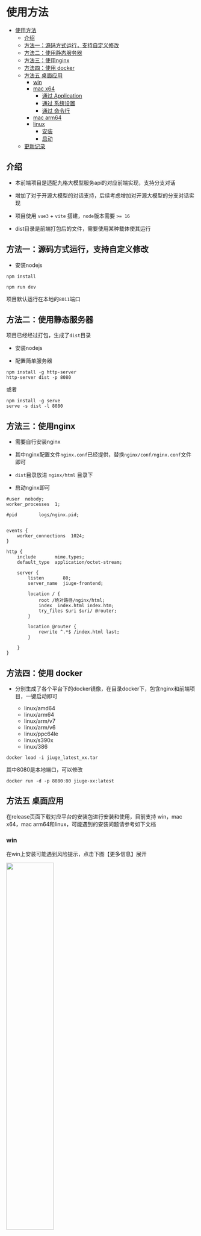 # 使用方法

<!--TOC-->
- [使用方法](#使用方法)
  - [介绍](#介绍)
  - [方法一：源码方式运行，支持自定义修改](#方法一源码方式运行支持自定义修改)
  - [方法二：使用静态服务器](#方法二使用静态服务器)
  - [方法三：使用nginx](#方法三使用nginx)
  - [方法四：使用 docker](#方法四使用-docker)
  - [方法五 桌面应用](#方法五-桌面应用)
    - [win](#win)
    - [mac x64](#mac-x64)
      - [通过 Application](#通过-application)
      - [通过 系统设置](#通过-系统设置)
      - [通过 命令行](#通过-命令行)
    - [mac arm64](#mac-arm64)
    - [linux](#linux)
      - [安装](#安装)
      - [启动](#启动)
  - [更新记录](#更新记录)

## 介绍

+ 本前端项目是适配九格大模型服务api的对应前端实现，支持分支对话
  
+ 增加了对于开源大模型的对话支持，后续考虑增加对开源大模型的分支对话实现

+ 项目使用 `vue3` + `vite` 搭建，`node`版本需要 `>= 16`

+ dist目录是前端打包后的文件，需要使用某种载体使其运行

## 方法一：源码方式运行，支持自定义修改

+ 安装nodejs

```
npm install
```

```
npm run dev
```

项目默认运行在本地的`8011`端口


## 方法二：使用静态服务器

项目已经经过打包，生成了`dist`目录

+ 安装nodejs

+ 配置简单服务器

```
npm install -g http-server
http-server dist -p 8080
```
或者
```
npm install -g serve
serve -s dist -l 8080
```

## 方法三：使用nginx

+ 需要自行安装nginx

+ 其中nginx配置文件`nginx.conf`已经提供，替换`nginx/conf/nginx.conf`文件即可

+ `dist`目录放进 `nginx/html` 目录下
  
+ 启动nginx即可


```
#user  nobody;
worker_processes  1;

#pid        logs/nginx.pid;


events {
    worker_connections  1024;
}

http {
    include       mime.types;
    default_type  application/octet-stream;

    server {
        listen       80;
        server_name  jiuge-frontend;

        location / {
            root /绝对路径/nginx/html;
            index  index.html index.htm;
            try_files $uri $uri/ @router;
        }
        
        location @router {
            rewrite ^.*$ /index.html last;
        }

    }
}
```

## 方法四：使用 docker

+ 分别生成了各个平台下的docker镜像，在目录docker下，包含nginx和前端项目，一键启动即可

  + linux/amd64
  + linux/arm64
  + linux/arm/v7
  + linux/arm/v6
  + linux/ppc64le
  + linux/s390x
  + linux/386

```
docker load -i jiuge_latest_xx.tar
```

其中8080是本地端口，可以修改
```
docker run -d -p 8080:80 jiuge-xx:latest
```

## 方法五 桌面应用

在release页面下载对应平台的安装包进行安装和使用，目前支持 win，mac x64，mac arm64和linux，可能遇到的安装问题请参考如下文档

### win

在win上安装可能遇到风险提示，点击下图【更多信息】展开

<img src="./img/win1.png" width="50%" align=center />

点击【仍要运行】即可正常进行安装

<img src="./img/win2.png" width="50%" align=center />


### mac x64

直接打开显示如下：无法打开"jiuge-front"因为无法验证开发者

<img src="./img/macx642.jpg" width="40%" align=center />

#### 通过 Application

应用程序，按住control键，点击【jiuge-front】应用图标，点击打开

<img src="./img/macx644.jpg" width="60%" align=center />

会出现如下提示，选择【打开】

<img src="./img/macx641.jpg" width="40%" align=center />

#### 通过 系统设置

（1）系统左上角【苹果图标】 -- 选择【系统设置】-- 【隐私与安全性】--【安全性】
选择【仍然打开】

<img src="./img/macx643.jpg" width="80%" align=center />

（2）点击【jiuge-front】图标打开

#### 通过 命令行

```
sudo xattr -rd com.apple.quarantine /Applications/jiuge-front.app
```

### mac arm64

由于arm对安装软件的限制，默认点击打开会显示【已损坏】，无法打开

<img src="./img/macarm1.jpg" width="40%" align=center />

需要在终端执行命令，进行权限设置和修复
```
sudo xattr -cr /Applications/jiuge-front.app
```

### linux

#### 安装

终端执行
```
sudo dpkg -i jiuge-front_linux_1.0.0.deb
```

<img src="./img/linux2.png" width="60%" align=center />

#### 启动
（1）终端执行
```
jiuge-front
```

（2）在左下角可以找到安装的应用

<img src="./img/linux1.png" width="90%" align=center />

## 更新记录

+ 【2025-02-18】 更新通用大模型的分支对话功能，优化按钮/菜单

+ 【2025-07-08】 九格大模型api更新，与deepseek、openai和Qwen等开源大模型的api基本一致，前端也统一处理并进行了更新，允许配置更多自定义参数，针对deepseek深度思考做了显示优化